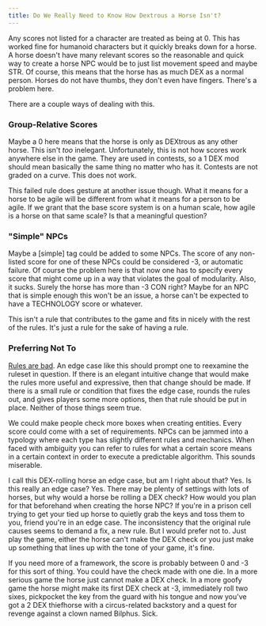 ```yaml
---
title: Do We Really Need to Know How Dextrous a Horse Isn't?
---
```


Any scores not listed for a character are treated as being at 0. This has worked fine for humanoid characters but it quickly breaks down for a horse. A horse doesn't have many relevant scores so the reasonable and quick way to create a horse NPC would be to just list movement speed and maybe STR. Of course, this means that the horse has as much DEX as a normal person. Horses do not have thumbs, they don't even have fingers. There's a problem here.

There are a couple ways of dealing with this.

### Group-Relative Scores

Maybe a 0 here means that the horse is only as DEXtrous as any other horse. This isn't *too* inelegant. Unfortunately, this is not how scores work anywhere else in the game. They are used in contests, so a 1 DEX mod should mean basically the same thing no matter who has it. Contests are not graded on a curve. This does not work.

This failed rule does gesture at another issue though. What it means for a horse to be agile will be different from what it means for a person to be agile. If we grant that the base score system is on a human scale, how agile is a horse on that same scale? Is that a meaningful question?

### "Simple" NPCs

Maybe a [simple] tag could be added to some NPCs. The score of any non-listed score for one of these NPCs could be considered -3, or automatic failure. Of course the problem here is that now one has to specify every score that might come up in a way that violates the goal of modularity. Also, it sucks. Surely the horse has more than -3 CON right? Maybe for an NPC that is simple enough this won't be an issue, a horse can't be expected to have a TECHNOLOGY score or whatever.

This isn't a rule that contributes to the game and fits in nicely with the rest of the rules. It's just a rule for the sake of having a rule.

### Preferring Not To

[Rules are bad](rulesbad.md). An edge case like this should prompt one to reexamine the ruleset in question. If there is an elegant intuitive change that would make the rules more useful and expressive, then that change should be made. If there is a small rule or condition that fixes the edge case, rounds the rules out, and gives players some more options, then that rule should be put in place. Neither of those things seem true.

We could make people check more boxes when creating entities. Every score could come with a set of requirements. NPCs can be jammed into a typology where each type has slightly different rules and mechanics. When faced with ambiguity you can refer to rules for what a certain score means in a certain context in order to execute a predictable algorithm. This sounds miserable.

I call this DEX-rolling horse an edge case, but am I right about that? Yes. Is this really an edge case? Yes. There may be plenty of settings with lots of horses, but why would a horse be rolling a DEX check? How would you plan for that beforehand when creating the horse NPC? If you're in a prison cell trying to get your tied up horse to quietly grab the keys and toss them to you, friend you're in an edge case. The inconsistency that the original rule causes seems to demand a fix, a new rule. But I would prefer not to. Just play the game, either the horse can't make the DEX check or you just make up something that lines up with the tone of your game, it's fine.

If you need more of a framework, the score is probably between 0 and -3 for this sort of thing. You could have the check made with one die. In a more serious game the horse just cannot make a DEX check. In a more goofy game the horse might make its first DEX check at -3, immediately roll two sixes, pickpocket the key from the guard with his tongue and now you've got a 2 DEX thiefhorse with a circus-related backstory and a quest for revenge against a clown named Bilphus. Sick.